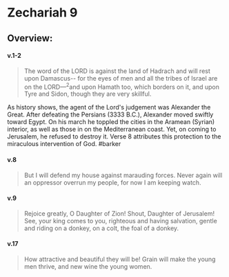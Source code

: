 # Zechariah 9

## Overview:


#### v.1-2
>The word of the LORD is against the land of Hadrach and will rest upon Damascus-- for the eyes of men and all the tribes of Israel are on the LORD—<sup>2</sup>and upon Hamath too, which borders on it, and upon Tyre and Sidon, though they are very skillful.

As history shows, the agent of the Lord's judgement was Alexander the Great. After defeating the Persians (3333 B.C.), Alexander moved swiftly toward Egypt. On his march he toppled the cities in the Aramean (Syrian) interior, as well as those in on the Mediterranean coast. Yet, on coming to Jerusalem, he refused to destroy it. Verse 8 attributes this protection to the miraculous intervention of God.
#barker 

#### v.8
>But I will defend my house against marauding forces. Never again will an oppressor overrun my people, for now I am keeping watch.

#### v.9
>Rejoice greatly, O Daughter of Zion! Shout, Daughter of Jerusalem! See, your king comes to you, righteous and having salvation, gentle and riding on a donkey, on a colt, the foal of a donkey.

#### v.17
>How attractive and beautiful they will be! Grain will make the young men thrive, and new wine the young women.

